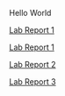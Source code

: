 Hello World

[Lab Report 1](lab-report-1-week-2.html)

[Lab Report 1](https://fantasticfishman.github.io/cse15l-lab-reports/lab-report-1-week-2.html)

[Lab Report 2](lab-report-2-week-4.html)

[Lab Report 3](lab-report-3-week-6.html)
